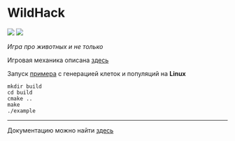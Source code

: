 # WildHack

![](https://github.com/NikitaEvs/peach/workflows/unit_test/badge.svg)
![](https://github.com/NikitaEvs/peach/workflows/gui_test/badge.svg)

_Игра про животных и не только_

Игровая механика описана [здесь](docs/gameplay.md)

Запуск [примера](test/test.cpp) с генерацией клеток и популяций на **Linux**

```
mkdir build
cd build
cmake ..
make
./example
```

---
Документацию можно найти [здесь](http://51.15.97.72:5555/)